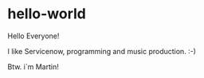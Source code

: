 # hello-world
Hello Everyone!

I like Servicenow, programming and music production. :-)

Btw. i`m Martin!
